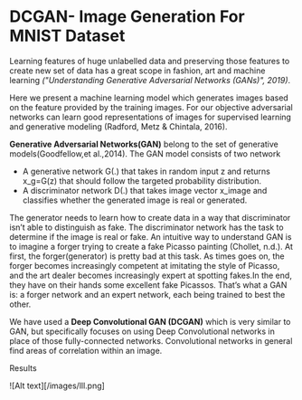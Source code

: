 # DCGAN- Image Generation For MNIST Dataset

Learning features of huge unlabelled data and preserving those features to create new set of data has a great scope in fashion, art and machine learning *("Understanding Generative Adversarial Networks (GANs)", 2019)*. 

Here we present a machine learning model which generates images based on the feature provided by the training images. For our objective adversarial networks can learn good representations of images for supervised learning and generative modeling (Radford, Metz & Chintala, 2016).

**Generative Adversarial Networks(GAN)** belong to the set of generative models(Goodfellow,et al.,2014). The GAN model consists of two network
* A generative network G(.) that takes in random input z and returns x_g=G(z) that should follow the targeted probability distribution.
* A discriminator network D(.) that takes image vector x_image and classifies whether the generated image is real or generated.

The generator needs to learn how to create data in a way that discriminator isn’t able to distinguish as fake. The discriminator network has the task to determine if the image is real or fake. An intuitive way to understand GAN  is to imagine a forger trying to create a fake
Picasso painting (Chollet, n.d.). At first, the forger(generator) is pretty bad at this task. As times goes on, the forger becomes increasingly competent at imitating the style of Picasso, and the art dealer becomes increasingly expert at spotting fakes.In the end, they have on their hands some excellent fake Picassos. That’s what a GAN is: a forger network and an expert network, each being trained to best the other.

We have used a  **Deep Convolutional GAN (DCGAN)** which is very similar to GAN, but specifically focuses on using Deep Convolutional networks in place of those fully-connected networks. Convolutional networks in general find areas of correlation within an image.


Results

![Alt text][/images/lll.png]


